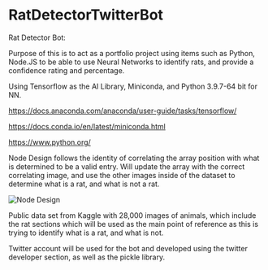 # RatDetectorTwitterBot

Rat Detector Bot: 

Purpose of this is to act as a portfolio project using items such as Python, Node.JS to be able to use Neural Networks to identify rats, and provide a confidence rating and percentage. 

Using Tensorflow as the AI Library, Miniconda, and Python 3.9.7-64 bit for NN. 

https://docs.anaconda.com/anaconda/user-guide/tasks/tensorflow/

https://docs.conda.io/en/latest/miniconda.html

https://www.python.org/

Node Design follows the identity of correlating the array position with what is determined to be a valid entry. Will update the array with the correct correlating image, and use the other images inside of the dataset to determine what is a rat, and what is not a rat. 

![Node Design](https://i.imgur.com/z1jjCCt.png)

Public data set from Kaggle with 28,000 images of animals, which include the rat sections which will be used as the main point of reference as this is trying to identify what is a rat, and what is not. 

Twitter account will be used for the bot and developed using the twitter developer section, as well as the pickle library. 

